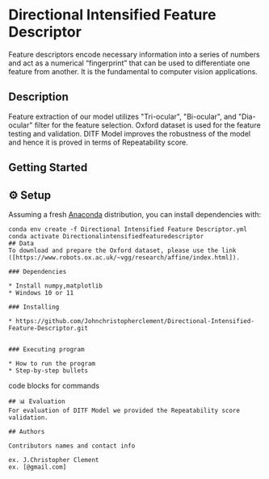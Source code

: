 # Directional Intensified Feature Descriptor

Feature descriptors encode necessary information into a series of numbers and act as a  numerical “fingerprint” that can be used to differentiate one feature from another. It is the fundamental to computer vision applications.

## Description

Feature extraction of our model utilizes "Tri-ocular", "Bi-ocular", and "Dia-ocular" filter for the feature selection. Oxford dataset is used for the feature testing and validation. DITF Model improves the robustness of the model and hence it is proved in terms of Repeatability score.

## Getting Started
## ⚙️ Setup
Assuming a fresh [Anaconda](https://www.anaconda.com/download/) distribution, you can install dependencies with:

```shell
conda env create -f Directional Intensified Feature Descriptor.yml
conda activate Directionalintensifiedfeaturedescriptor
## Data
To download and prepare the Oxford dataset, please use the link ([https://www.robots.ox.ac.uk/~vgg/research/affine/index.html]).

### Dependencies

* Install numpy,matplotlib
* Windows 10 or 11

### Installing

* https://github.com/Johnchristopherclement/Directional-Intensified-Feature-Descriptor.git


### Executing program

* How to run the program
* Step-by-step bullets
```
code blocks for commands
```
## 📊 Evaluation
For evaluation of DITF Model we provided the Repeatability score validation.

## Authors

Contributors names and contact info

ex. J.Christopher Clement
ex. [@gmail.com]



